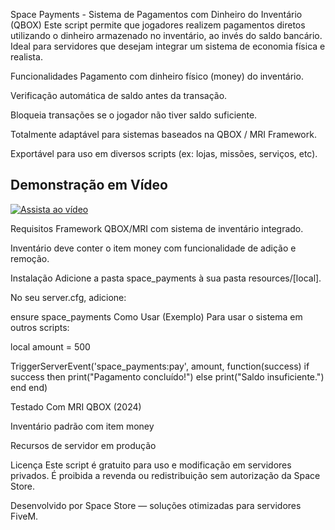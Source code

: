 Space Payments - Sistema de Pagamentos com Dinheiro do Inventário (QBOX)
Este script permite que jogadores realizem pagamentos diretos utilizando o dinheiro armazenado no inventário, ao invés do saldo bancário. Ideal para servidores que desejam integrar um sistema de economia física e realista.

Funcionalidades
Pagamento com dinheiro físico (money) do inventário.

Verificação automática de saldo antes da transação.

Bloqueia transações se o jogador não tiver saldo suficiente.

Totalmente adaptável para sistemas baseados na QBOX / MRI Framework.

Exportável para uso em diversos scripts (ex: lojas, missões, serviços, etc).
## Demonstração em Vídeo

[![Assista ao vídeo](https://img.youtube.com/vi/0p0K-FYdYhA/0.jpg)](https://youtu.be/0p0K-FYdYhA)


Requisitos
Framework QBOX/MRI com sistema de inventário integrado.

Inventário deve conter o item money com funcionalidade de adição e remoção.

Instalação
Adicione a pasta space_payments à sua pasta resources/[local].

No seu server.cfg, adicione:


ensure space_payments
Como Usar (Exemplo)
Para usar o sistema em outros scripts:


local amount = 500

TriggerServerEvent('space_payments:pay', amount, function(success)
    if success then
        print("Pagamento concluído!")
    else
        print("Saldo insuficiente.")
    end
end)

Testado Com
MRI QBOX (2024)

Inventário padrão com item money

Recursos de servidor em produção


Licença
Este script é gratuito para uso e modificação em servidores privados. É proibida a revenda ou redistribuição sem autorização da Space Store.

Desenvolvido por
Space Store — soluções otimizadas para servidores FiveM.
